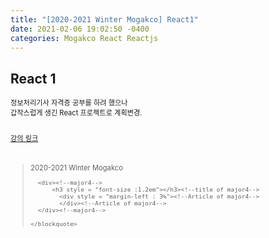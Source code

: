 ```yaml
---
title: "[2020-2021 Winter Mogakco] React1"
date: 2021-02-06 19:02:50 -0400
categories: Mogakco React Reactjs
---
```

## React 1


<div style = "font-size : 0.8em"><!--biggest-->
   정보처리기사 자격증 공부를 하려 했으나<br/>
   갑작스럽게 생긴 React 프로젝트로 계획변경.<br/><br/>
   
   <a href = "https://www.inflearn.com/course/react-%EA%B0%95%EC%A2%8C-velopert#">강의 링크</a><br/><br/>

  <div><!--major4-->
          <h3 style = "font-size :1.2em"></h3><!--title of major4-->
            <div style = "margin-left : 3%"><!--Article of major4-->
            </div><!--Article of major4-->
      </div><!--major4-->
  <div><!--<blockquote-->
    <blockquote>
      2020-2021 Winter Mogakco<br/>

      <div><!--major4-->
          <h3 style = "font-size :1.2em"></h3><!--title of major4-->
            <div style = "margin-left : 3%"><!--Article of major4-->
            </div><!--Article of major4-->
      </div><!--major4-->

    </blockquote>
  </div><!--<blockquote-->
</div><!--biggest-->
